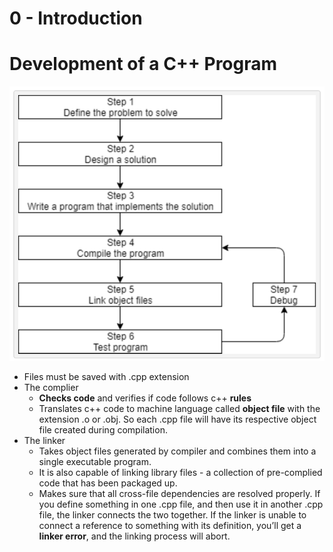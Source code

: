 # 0 - Introduction

# Development of a C++ Program

![0%20Introduction/ScreenShot2019-02-12at5.41.42PM.png](0%20Introduction/ScreenShot2019-02-12at5.41.42PM.png)

- Files must be saved with .cpp extension
- The complier
    - **Checks code** and verifies if code follows c++ **rules**
    - Translates c++ code to machine language called **object file** with the extension .o or .obj. So each .cpp file will have its respective object file created during compilation.
- The linker
    - Takes object files generated by compiler and combines them into a single executable program.
    - It is also capable of linking library files - a collection of pre-complied code that has been packaged up.
    - Makes sure that all cross-file dependencies are resolved properly. If you define something in one .cpp file, and then use it in another .cpp file, the linker connects the two together. If the linker is unable to connect a reference to something with its definition, you’ll get a **linker error**, and the linking process will abort.